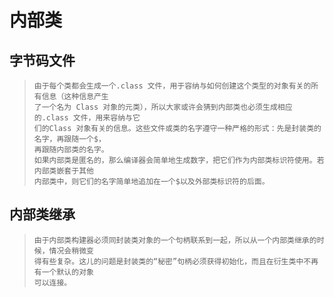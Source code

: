 
# 内部类

## 字节码文件

> ```
> 由于每个类都会生成一个.class 文件，用于容纳与如何创建这个类型的对象有关的所有信息（这种信息产生
> 了一个名为 Class 对象的元类），所以大家或许会猜到内部类也必须生成相应的.class 文件，用来容纳与它
> 们的Class 对象有关的信息。这些文件或类的名字遵守一种严格的形式：先是封装类的名字，再跟随一个$，
> 再跟随内部类的名字。
> 如果内部类是匿名的，那么编译器会简单地生成数字，把它们作为内部类标识符使用。若内部类嵌套于其他
> 内部类中，则它们的名字简单地追加在一个$以及外部类标识符的后面。
> ```



## 内部类继承

> ```
> 由于内部类构建器必须同封装类对象的一个句柄联系到一起，所以从一个内部类继承的时候，情况会稍微变
> 得有些复杂。这儿的问题是封装类的“秘密”句柄必须获得初始化，而且在衍生类中不再有一个默认的对象
> 可以连接。
> ```
